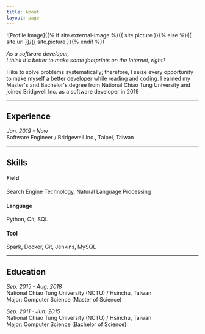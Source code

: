 ```yaml
---
title: About
layout: page
---
```

![Profile Image]({% if site.external-image %}{{ site.picture }}{% else %}{{ site.url }}/{{ site.picture }}{% endif %})


<em>As a software developer,</em><br>
<em>I think it's better to make some footprints on the Internet, right?</em>

<p>
I like to solve problems systematically; therefore, I seize every opportunity to make myself a better developer while reading and coding. I earned my Master's and Bachelor's degree from National Chiao Tung University and joined Bridgwell Inc. as a software developer in 2019</p>

<hr>

<h2>Experience</h2>
<p>
<em>Jan. 2019 - Now</em><br>
Software Engineer / Bridgewell Inc., Taipei, Taiwan
</p>

<hr>

<h2>Skills</h2>
<h4>Field</h4>
<p>Search Engine Technology, Natural Language Processing</p>

<h4>Language</h4>
<p>Python, C#, SQL</p>

<h4>Tool</h4>
<p>Spark, Docker, Git, Jenkins, MySQL</p>

<hr>

<h2>Education</h2>
<p>
<em>Sep. 2015 - Aug. 2018</em><br>
National Chiao Tung University (NCTU) / Hsinchu, Taiwan<br>
Major: Computer Science (Master of Science)
</p>
<p>
<em>Sep. 2011 - Jun. 2015</em><br>
National Chiao Tung University (NCTU) / Hsinchu, Taiwan<br>
Major: Computer Science (Bachelor of Science)
</p>
